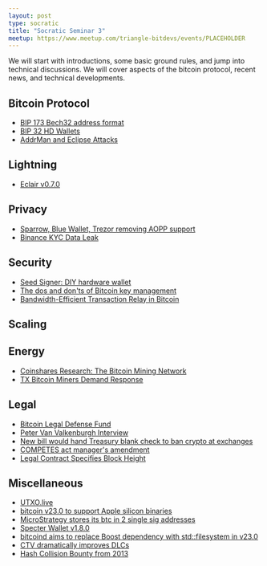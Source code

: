 ```yaml
---
layout: post
type: socratic
title: "Socratic Seminar 3"
meetup: https://www.meetup.com/triangle-bitdevs/events/PLACEHOLDER
---
```


We will start with introductions, some basic ground rules, and jump into
technical discussions. We will cover aspects of the bitcoin protocol,
recent news, and technical developments.


## Bitcoin Protocol

- [BIP 173 Bech32 address format](https://btctranscripts.com/sf-bitcoin-meetup/2017-03-29-new-address-type-for-segwit-addresses/)
- [BIP 32 HD Wallets](https://learnmeabitcoin.com/technical/hd-wallets)
- [AddrMan and Eclipse Attacks](https://github.com/bitcoin-core/bitcoin-devwiki/wiki/Addrman-and-eclipse-attacks)


## Lightning

- [Eclair v0.7.0](https://github.com/ACINQ/eclair/blob/master/docs/release-notes/eclair-v0.7.0.md)


## Privacy

- [Sparrow, Blue Wallet, Trezor removing AOPP support](https://twitter.com/SamouraiWallet/status/1487096159990685704)
- [Binance KYC Data Leak](https://www.coindesk.com/markets/2019/08/07/binance-customer-data-has-leaked-what-we-know-and-what-we-dont/)


## Security

- [Seed Signer: DIY hardware wallet](https://seedsigner.com/)
- [The dos and don'ts of Bitcoin key management](https://blog.keys.casa/the-dos-and-donts-of-bitcoin-key-management/)
- [Bandwidth-Efficient Transaction Relay in Bitcoin](https://arxiv.org/pdf/1905.10518v2.pdf)


## Scaling


## Energy

- [Coinshares Research: The Bitcoin Mining Network](https://coinshares.com/research/bitcoin-mining-network-2022)
- [TX Bitcoin Miners Demand Response](https://twitter.com/Nathannichols/status/1488984170076393472)


## Legal

- [Bitcoin Legal Defense Fund](https://lists.linuxfoundation.org/pipermail/bitcoin-dev/2022-January/019741.html)
- [Peter Van Valkenburgh Interview](https://www.law.nyu.edu/news/peter-van-valkenburgh-cryptocurrency-regulation)
- [New bill would hand Treasury blank check to ban crypto at exchanges](https://www.coincenter.org/new-bill-would-hand-treasury-blank-check-to-ban-crypto-at-exchanges/)
- [COMPETES act manager's amendment](https://twitter.com/jerrybrito/status/1488207574113603589)
- [Legal Contract Specifies Block Height](https://twitter.com/JuricaBulovic/status/1488540196064964610)


## Miscellaneous

- [UTXO.live](https://utxo.live/)
- [bitcoin v23.0 to support Apple silicon binaries](https://twitter.com/pwuille/status/1487099889385361409)
- [MicroStrategy stores its btc in 2 single sig addresses](https://twitter.com/benthecarman/status/1478139308083236867)
- [Specter Wallet v1.8.0](https://twitter.com/SpecterWallet/status/1488510470378172422)
- [bitcoind aims to replace Boost dependency with std::filesystem in v23.0](https://twitter.com/fanquake/status/1488498362966233089)
- [CTV dramatically improves DLCs](https://lists.linuxfoundation.org/pipermail/bitcoin-dev/2022-January/019808.html)
- [Hash Collision Bounty from 2013](https://bitcointalk.org/index.php?topic=293382.0)
